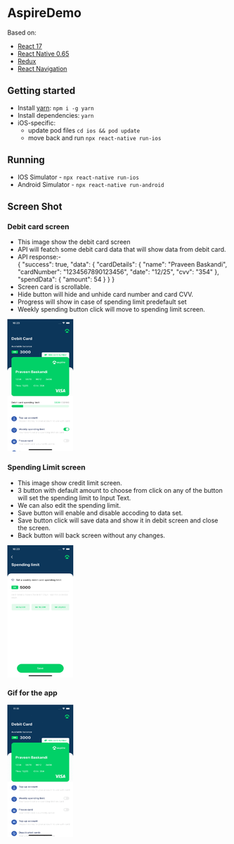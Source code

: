 # AspireDemo

Based on:

- [React 17](https://reactjs.org)
- [React Native 0.65](https://reactnative.dev)
- [Redux](https://redux.js.org)
- [React Navigation](https://reactnavigation.org/docs/getting-started/)

## Getting started

- Install [yarn](https://classic.yarnpkg.com/en/docs/install): `npm i -g yarn`
- Install dependencies: `yarn`
- iOS-specific:
  - update pod files `cd ios && pod update`
  - move back and run `npx react-native run-ios`

## Running

- IOS Simulator - `npx react-native run-ios`
- Android Simulator - `npx react-native run-android`


## Screen Shot

### Debit card screen

- This image show the debit card screen
- API will featch some debit card data that will show data from debit card.
- API response:-  
{
  "success": true,
  "data": {
    "cardDetails": {
      "name": "Praveen Baskandi",
      "cardNumber": "1234567890123456",
      "date": "12/25",
      "cvv": "354"
    },
    "spendData": {
      "amount": 54
    }
  }
}
- Screen card is scrollable.
- Hide button will hide and unhide card number and card CVV.
- Progress will show in case of spending limit predefault set
- Weekly spending button click will move to spending limit screen.

<img src="screen_shot/Screen_Shot_1.png" width="150" height="300"/>




### Spending Limit screen

- This image show credit limit screen.
- 3 button with default amount to choose from click on any of the button will set the spending limit to Input Text.
- We can also edit the spending limit.
- Save button will enable and disable accoding to data set.
- Save button click will save data and show it in debit screen and close the screen.
- Back button will back screen without any changes.

<img src="screen_shot/Screen_Shot_2.png" width="150" height="300"/>


### Gif for the app
<img src="screen_shot/app_gif.gif" width="150" height="300"/>

